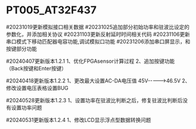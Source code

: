 # PT005_AT32F437
#20231019更新模拟接口相关数据
#20231025追加部分初始功率和驻波比设定的参数化，并添加相关协议
#20231103更新反射延时时间相关代码
#20231106更新串口模式下移动匹配器电容功能,调试模拟口功能
#20231206添加串口屏显示，和按键部分功能


#20240407更新版本1.2.1
1、优化FPGAsensor计算过程
2、追加按键功能（Back按键和Enter按键）

#20240418更新版本1.2.2
1、更改最大设置AC-DA电压值 45V----->46.5V
2、修改设置电压表格设置BUG

#20240528更新版本1.2.3
1、设置功率在驻波比判断之后，修复驻波比判断后没有设置功率问题

#20240531更新版本1.2.4
1、修改LCD显示浮点型数据转换问题